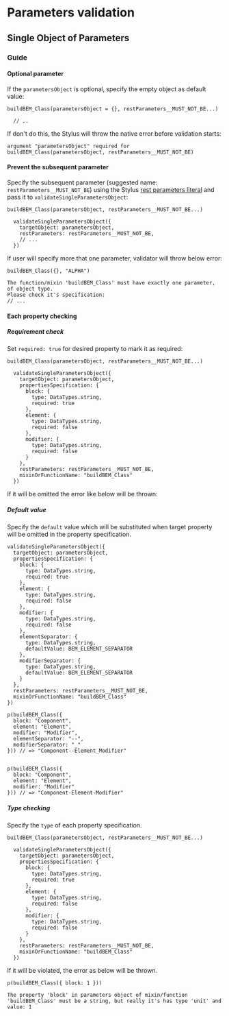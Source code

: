 # Parameters validation

## Single Object of Parameters

### Guide

#### Optional parameter

If the `parametersObject` is optional, specify the empty object as default value:

```stylus
buildBEM_Class(parametersObject = {}, restParameters__MUST_NOT_BE...)

  // ..
```

If don't do this, the Stylus will throw the native error before validation starts:

```
argument "parametersObject" required for buildBEM_Class(parametersObject, restParameters__MUST_NOT_BE)
```


#### Prevent the subsequent parameter

Specify the subsequent parameter (suggested name: `restParameters__MUST_NOT_BE`) using the Stylus
[rest parameters literal](https://stylus-lang.com/docs/vargs.html) and pass it to `validateSingleParametersObject`:

```stylus
buildBEM_Class(parametersObject, restParameters__MUST_NOT_BE...)

  validateSingleParametersObject({
    targetObject: parametersObject,
    restParameters: restParameters__MUST_NOT_BE,
    // ...
  })
```

If user will specify more that one parameter, validator will throw below error:


```stylus
buildBEM_Class({}, "ALPHA")
```

```
The function/mixin 'buildBEM_Class' must have exactly one parameter, of object type.
Please check it's specification:
// ...
```

#### Each property checking

##### Requirement check

Set `required: true` for desired property to mark it as required:

```stylus
buildBEM_Class(parametersObject, restParameters__MUST_NOT_BE...)

  validateSingleParametersObject({
    targetObject: parametersObject,
    propertiesSpecification: {
      block: {
        type: DataTypes.string,
        required: true
      },
      element: {
        type: DataTypes.string,
        required: false
      },
      modifier: {
        type: DataTypes.string,
        required: false
      }
    },
    restParameters: restParameters__MUST_NOT_BE,
    mixinOrFunctionName: "buildBEM_Class"
  })
```

If it will be omitted the error like below will be thrown:


##### Default value

Specify the `default` value which will be substituted when target property will be omitted in the property specification.

```stylus
validateSingleParametersObject({
  targetObject: parametersObject,
  propertiesSpecification: {
    block: {
      type: DataTypes.string,
      required: true
    },
    element: {
      type: DataTypes.string,
      required: false
    },
    modifier: {
      type: DataTypes.string,
      required: false
    },
    elementSeparator: {
      type: DataTypes.string,
      defaultValue: BEM_ELEMENT_SEPARATOR
    },
    modifierSeparator: {
      type: DataTypes.string,
      defaultValue: BEM_ELEMENT_SEPARATOR
    }
  },
  restParameters: restParameters__MUST_NOT_BE,
  mixinOrFunctionName: "buildBEM_Class"
})
```

```stylus
p(buildBEM_Class({
  block: "Component",
  element: "Element",
  modifier: "Modifier",
  elementSeparator: "--",
  modifierSeparator: "_"
})) // => "Component--Element_Modifier"


p(buildBEM_Class({
  block: "Component",
  element: "Element",
  modifier: "Modifier"
})) // => "Component-Element-Modifier"
```


##### Type checking

Specify the `type` of each property specification.

```stylus
buildBEM_Class(parametersObject, restParameters__MUST_NOT_BE...)

  validateSingleParametersObject({
    targetObject: parametersObject,
    propertiesSpecification: {
      block: {
        type: DataTypes.string,
        required: true
      },
      element: {
        type: DataTypes.string,
        required: false
      },
      modifier: {
        type: DataTypes.string,
        required: false
      }
    },
    restParameters: restParameters__MUST_NOT_BE,
    mixinOrFunctionName: "buildBEM_Class"
  })
```

If it will be violated, the error as below will be thrown.

```stylus
p(buildBEM_Class({ block: 1 }))
```

```
The property 'block' in parameters object of mixin/function 'buildBEM_Class' must be a string, but really it's has type 'unit' and value: 1
```
